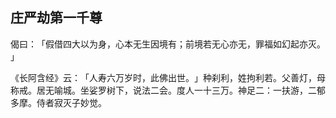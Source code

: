 ## 庄严劫第一千尊

偈曰：​「假借四大以为身，心本无生因境有；前境若无心亦无，罪福如幻起亦灭。​」

《长阿含经》云：​「人寿六万岁时，此佛出世。​」种刹利，姓拘利若。父善灯，母称戒。居无喻城。坐娑罗树下，说法二会。度人一十三万。神足二：一扶游，二郁多摩。侍者寂灭子妙觉。